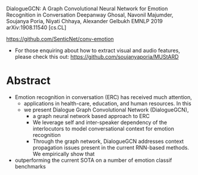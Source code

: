 DialogueGCN: A Graph Convolutional Neural Network for Emotion Recognition in Conversation
Deepanway Ghosal, Navonil Majumder, Soujanya Poria, Niyati Chhaya, Alexander Gelbukh
EMNLP 2019 arXiv:1908.11540 [cs.CL]

https://github.com/SenticNet/conv-emotion
*  For those enquiring about how to extract visual and audio features, please
   check this out: https://github.com/soujanyaporia/MUStARD

# Abstract

* Emotion recognition in conversation (ERC) has received much attention,
  * applications in health-care, education, and human resources. In this
  * we present Dialogue Graph Convolutional Network (DialogueGCN), 
    * a graph neural network based approach to ERC
    * We leverage self and inter-speaker dependency of the interlocutors to
      model conversational context for emotion recognition
    * Through the graph network, DialogueGCN addresses context propagation
      issues present in the current RNN-based methods. We empirically show that
* outperforming the current SOTA on a number of emotion classif benchmarks
